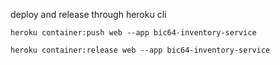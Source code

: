 deploy and release through heroku cli

`heroku container:push web --app bic64-inventory-service`

`heroku container:release web --app bic64-inventory-service`